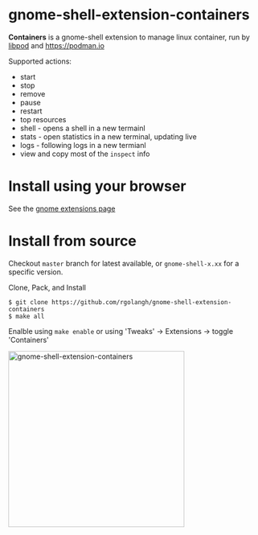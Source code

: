 # gnome-shell-extension-containers

**Containers** is a gnome-shell extension to manage linux container, run by [libpod](https://github.com/containers/libpod) and https://podman.io

Supported actions:
- start
- stop 
- remove
- pause
- restart
- top resources
- shell - opens a shell in a new termainl
- stats - open statistics in a new terminal, updating live
- logs  - following logs in a new termianl
- view and copy most of the `inspect` info

# Install using your browser 

See the [gnome extensions page](https://extensions.gnome.org/extension/1500/containers/)  

# Install from source

Checkout `master` branch for latest available, or `gnome-shell-x.xx` for a specific version.

Clone, Pack, and Install

```console
$ git clone https://github.com/rgolangh/gnome-shell-extension-containers
$ make all
```

Enalble using `make enable` or using 'Tweaks' -> Extensions -> toggle 'Containers'

<p>
  <img src="screenshot.png" width="350" title="gnome-shell-extension-containers">
</p>
